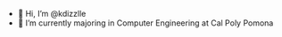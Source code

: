 - 👋 Hi, I’m @kdizzlle
- 🌱 I’m currently majoring in Computer Engineering at Cal Poly Pomona

<!---
kdizzlle/kdizzlle is a ✨ special ✨ repository because its `README.md` (this file) appears on your GitHub profile.
You can click the Preview link to take a look at your changes.
--->
